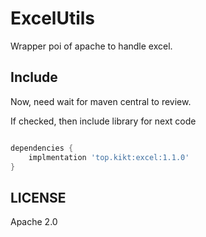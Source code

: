 # ExcelUtils

Wrapper poi of apache to handle excel.

## Include

Now, need wait for maven central to review.

If checked, then include library for next code

```groovy

dependencies {
    implmentation 'top.kikt:excel:1.1.0'
}

```

## LICENSE

Apache 2.0